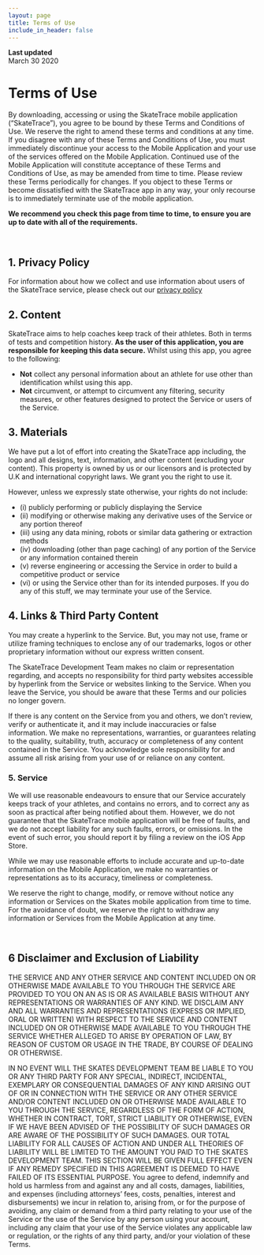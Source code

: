 ```yaml
---
layout: page
title: Terms of Use
include_in_header: false
---
```


**Last updated**  
March 30 2020

# Terms of Use
By downloading, accessing or using the SkateTrace mobile application (“SkateTrace”), you agree to be bound by these Terms and Conditions of Use. We reserve the right to amend these terms and conditions at any time. If you disagree with any of these Terms and Conditions of Use, you must immediately discontinue your access to the Mobile Application and your use of the services offered on the Mobile Application. Continued use of the Mobile Application will constitute acceptance of these Terms and Conditions of Use, as may be amended from time to time. Please review these Terms periodically for changes. If you object to these Terms or become dissatisfied with the SkateTrace app in any way, your only recourse is to immediately terminate use of the mobile application.

**We recommend you check this page from time to time, to ensure you are up to date with all of the requirements.** 

<br>

## 1. Privacy Policy
For information about how we collect and use information about users of the SkateTrace service, please check out our [privacy policy](https://www.skatetrace.github.io/landing/privacypolicy)

## 2. Content
SkateTrace aims to help coaches keep track of their athletes. Both in terms of tests and competition history. **As the user of this application, you are responsible for keeping this data secure.**
Whilst using this app, you agree to the following:
- **Not** collect any personal information about an athlete for use other than identification whilst using this app.
- **Not** circumvent, or attempt to circumvent any filtering, security measures, or other features designed to protect the Service or users of the Service.

## 3. Materials
We have put a lot of effort into creating the SkateTrace app including, the logo and all designs, text, information, and other content (excluding your content). This property is owned by us or our licensors and is protected by U.K and international copyright laws. We grant you the right to use it.

However, unless we expressly state otherwise, your rights do not include: 
- (i) publicly performing or publicly displaying the Service
- (ii) modifying or otherwise making any derivative uses of the Service or any portion thereof
- (iii) using any data mining, robots or similar data gathering or extraction methods
- (iv) downloading (other than page caching) of any portion of the Service or any information contained therein
- (v) reverse engineering or accessing the Service in order to build a competitive product or service
- (vi) or using the Service other than for its intended purposes. If you do any of this stuff, we may terminate your use of the Service.

## 4. Links & Third Party Content
You may create a hyperlink to the Service. But, you may not use, frame or utilize framing techniques to enclose any of our trademarks, logos or other proprietary information without our express written consent.

The SkateTrace Development Team makes no claim or representation regarding, and accepts no responsibility for third party websites accessible by hyperlink from the Service or websites linking to the Service. When you leave the Service, you should be aware that these Terms and our policies no longer govern.

If there is any content on the Service from you and others, we don’t review, verify or authenticate it, and it may include inaccuracies or false information. We make no representations, warranties, or guarantees relating to the quality, suitability, truth, accuracy or completeness of any content contained in the Service. You acknowledge sole responsibility for and assume all risk arising from your use of or reliance on any content.

### 5. Service
We will use reasonable endeavours to ensure that our Service accurately keeps track of your athletes, and contains no errors, and to correct any as soon as practical after being notified about them. However, we do not guarantee that the SkateTrace mobile application will be free of faults, and we do not accept liability for any such faults, errors, or omissions. In the event of such error, you should report it by filing a review on the iOS App Store.

While we may use reasonable efforts to include accurate and up-to-date information on the Mobile Application, we make no warranties or representations as to its accuracy, timeliness or completeness.

We reserve the right to change, modify, or remove without notice any information or Services on the Skates mobile application from time to time. For the avoidance of doubt, we reserve the right to withdraw any information or Services from the Mobile Application at any time.

<br>

## 6 Disclaimer and Exclusion of Liability
THE SERVICE AND ANY OTHER SERVICE AND CONTENT INCLUDED ON OR OTHERWISE MADE AVAILABLE TO YOU THROUGH THE SERVICE ARE PROVIDED TO YOU ON AN AS IS OR AS AVAILABLE BASIS WITHOUT ANY REPRESENTATIONS OR WARRANTIES OF ANY KIND. WE DISCLAIM ANY AND ALL WARRANTIES AND REPRESENTATIONS (EXPRESS OR IMPLIED, ORAL OR WRITTEN) WITH RESPECT TO THE SERVICE AND CONTENT INCLUDED ON OR OTHERWISE MADE AVAILABLE TO YOU THROUGH THE SERVICE WHETHER ALLEGED TO ARISE BY OPERATION OF LAW, BY REASON OF CUSTOM OR USAGE IN THE TRADE, BY COURSE OF DEALING OR OTHERWISE.

IN NO EVENT WILL THE SKATES DEVELOPMENT TEAM BE LIABLE TO YOU OR ANY THIRD PARTY FOR ANY SPECIAL, INDIRECT, INCIDENTAL, EXEMPLARY OR CONSEQUENTIAL DAMAGES OF ANY KIND ARISING OUT OF OR IN CONNECTION WITH THE SERVICE OR ANY OTHER SERVICE AND/OR CONTENT INCLUDED ON OR OTHERWISE MADE AVAILABLE TO YOU THROUGH THE SERVICE, REGARDLESS OF THE FORM OF ACTION, WHETHER IN CONTRACT, TORT, STRICT LIABILITY OR OTHERWISE, EVEN IF WE HAVE BEEN ADVISED OF THE POSSIBILITY OF SUCH DAMAGES OR ARE AWARE OF THE POSSIBILITY OF SUCH DAMAGES. OUR TOTAL LIABILITY FOR ALL CAUSES OF ACTION AND UNDER ALL THEORIES OF LIABILITY WILL BE LIMITED TO THE AMOUNT YOU PAID TO THE SKATES DEVELOPMENT TEAM. THIS SECTION WILL BE GIVEN FULL EFFECT EVEN IF ANY REMEDY SPECIFIED IN THIS AGREEMENT IS DEEMED TO HAVE FAILED OF ITS ESSENTIAL PURPOSE.
You agree to defend, indemnify and hold us harmless from and against any and all costs, damages, liabilities, and expenses (including attorneys’ fees, costs, penalties, interest and disbursements) we incur in relation to, arising from, or for the purpose of avoiding, any claim or demand from a third party relating to your use of the Service or the use of the Service by any person using your account, including any claim that your use of the Service violates any applicable law or regulation, or the rights of any third party, and/or your violation of these Terms.

<br>
